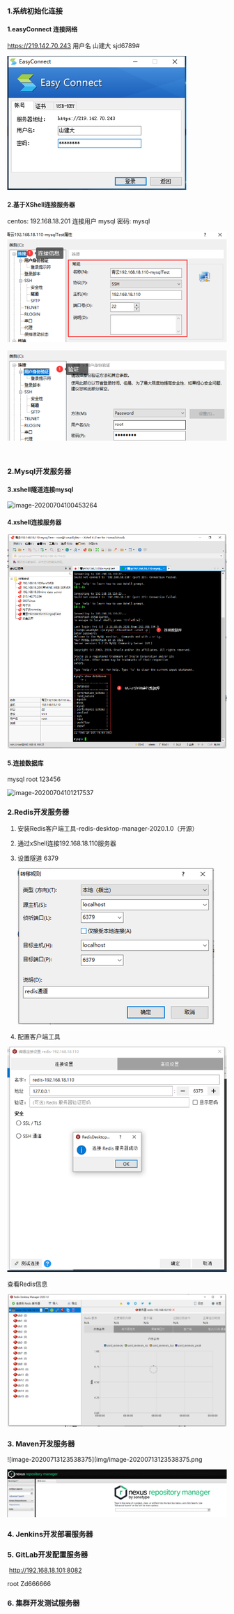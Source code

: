 ### 1.系统初始化连接



#### 1.easyConnect  连接网络

https://219.142.70.243      用户名 山建大   sjd6789#

![image-20200704095710131](./img/image-20200704095710131.png)



#### 2.基于XShell连接服务器

centos:  192.168.18.201
连接用户 mysql  密码: mysql

![image-20200704100007810](./img/image-20200704100007810.png)



![image-20200704100324797](./img/image-20200704100324797.png)



​			

### 2.Mysql开发服务器



#### 3.xshell隧道连接mysql  

![image-20200704100453264](E:\tools\system\电子云\青云\img\image-20200704100453264.png)



####         4.xshell连接服务器

![image-20200704101106248](./img/image-20200704101106248.png)

#### 5.连接数据库

mysql root  123456



![image-20200704101217537](E:\tools\system\电子云\青云\img\image-20200704101217537.png)







### 2.Redis开发服务器

1. 安装Redis客户端工具-redis-desktop-manager-2020.1.0（开源）

2. 通过xShell连接192.168.18.110服务器

3. 设置隧道  6379

   ![image-20200713151357116](img/image-20200713151357116.png)

4. 配置客户端工具

![image-20200713151329082](img/image-20200713151329082.png)



查看Redis信息

![image-20200713153405283](img/image-20200713153405283.png)



### 3.  Maven开发服务器

![image-20200713123538375](img/image-20200713123538375.png

![image-20200713123604327](img/image-20200713123604327.png)



### 4. Jenkins开发部署服务器



### 5. GitLab开发配置服务器

​	http://192.168.18.101:8082

  root  Zd666666

### 6. 集群开发测试服务器
